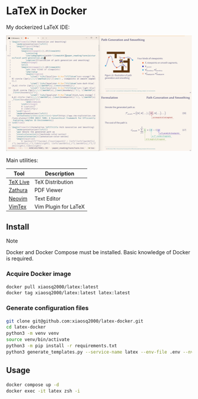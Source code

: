 # LaTeX in Docker

My dockerized LaTeX IDE:

![demo](./imgs/demo.png)

Main utilities:

| Tool | Description |
|------|-------------|
| [TeX Live](https://tug.org/texlive/) | TeX Distribution |
| [Zathura](https://pwmt.org/projects/zathura/) | PDF Viewer |
| [Neovim](https://neovim.io/) | Text Editor |
| [VimTex](https://neovim.io/) | Vim Plugin for LaTeX |

## Install

> [!NOTE]
> Docker and Docker Compose must be installed. Basic knowledge of Docker is required.

### Acquire Docker image
```sh
docker pull xiaosq2000/latex:latest
docker tag xiaosq2000/latex:latest latex:latest
```

### Generate configuration files
```sh
git clone git@github.com:xiaosq2000/latex-docker.git 
cd latex-docker
python3 -m venv venv 
source venv/bin/activate
python3 -m pip install -r requirements.txt
python3 generate_templates.py --service-name latex --env-file .env --nvidia --x11 --dbus --entrypoint
```

## Usage
```sh
docker compose up -d 
docker exec -it latex zsh -i
```
